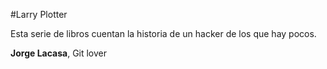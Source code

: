 
#Larry Plotter

Esta serie de libros cuentan la historia de un hacker de los que hay pocos.

**Jorge Lacasa**, Git lover